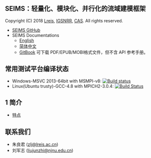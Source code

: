 ## SEIMS：轻量化、模块化、并行化的流域建模框架

Copyright (C) 2018 [Lreis](http://www.lreis.ac.cn), [IGSNRR](http://www.igsnrr.cas.cn), [CAS](http://www.cas.cn). All rights reserved.

* [SEIMS GitHub](https://github.com/lreis2415/SEIMS)
* SEIMS Documentations
  * [English](https://crazyzlj.github.io/SEIMS_doc)
  * [简体中文](https://crazyzlj.github.io/SEIMS_doc/zh-cn)
  * [GitBook](https://www.gitbook.com/book/crazyzlj/SEIMS_doc_test/details/zh-cn) 可下载 PDF/EPUB/MOBI格式文件，但不含 API 参考手册。

## 常用测试平台编译状态

+ Windows-MSVC 2013-64bit with MSMPI-v8: [![Build status](https://ci.appveyor.com/api/projects/status/i3mxjy0wjgphcyu1/branch/master?svg=true)](https://ci.appveyor.com/project/lreis-2415/seims/branch/master)
+ Linux(Ubuntu trusty)-GCC-4.8 with MPICH2-3.0.4: [![Build Status](https://travis-ci.org/lreis2415/SEIMS.svg?branch=master)](https://travis-ci.org/lreis2415/SEIMS)

## 1 简介

+ [特点](doc/features.zh-cn.md)

## 联系我们
+ 朱良君 (zlj@lreis.ac.cn)
+ 刘军志 (liujunzhi@njnu.edu.cn)